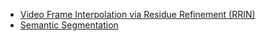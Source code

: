 * [Video Frame Interpolation via Residue Refinement (RRIN)](./rrin)
* [Semantic Segmentation](./segmentation)